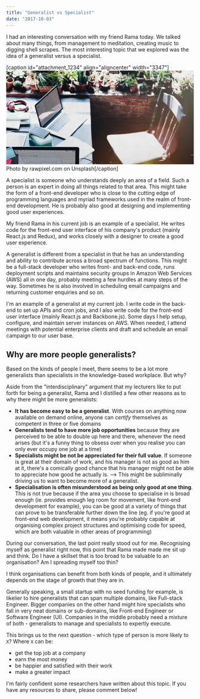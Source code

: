 ```yaml
---
title: "Generalist vs Specialist"
date: "2017-10-03"
---
```


I had an interesting conversation with my friend Rama today. We talked about many things, from management to meditation, creating music to digging shell scrapes. The most interesting topic that we explored was the idea of a generalist versus a specialist.

\[caption id="attachment\_1234" align="aligncenter" width="3347"\]![table with laptops and an empty chair](images/table-with-laptops-and-an-empty-chair.jpg) Photo by rawpixel.com on Unsplash\[/caption\]

A specialist is someone who understands deeply an area of a field. Such a person is an expert in doing all things related to that area. This might take the form of a front-end developer who is close to the cutting edge of programming languages and myriad frameworks used in the realm of front-end development. He is probably also good at designing and implementing good user experiences.

My friend Rama in his current job is an example of a specialist. He writes code for the front-end user interface of his company's product (mainly React.js and Redux), and works closely with a designer to create a good user experience.

A generalist is different from a specialist in that he has an understanding and ability to contribute across a broad spectrum of functions. This might be a full-stack developer who writes front- and back-end code, runs deployment scripts and maintains security groups in Amazon Web Services (AWS) all in one day, probably meeting a few hurdles at many steps of the way. Sometimes he is also involved in scheduling email campaigns and returning customer enquiries and so on.

I'm an example of a generalist at my current job. I write code in the back-end to set up APIs and cron jobs, and I also write code for the front-end user interface (mainly React.js and Backbone.js). Some days I help setup, configure, and maintain server instances on AWS. When needed, I attend meetings with potential enterprise clients and draft and schedule an email campaign to our user base.

## Why are more people generalists?

Based on the kinds of people I meet, there seems to be a lot more generalists than specialists in the knowledge-based workplace. But why?

Aside from the "interdisciplinary" argument that my lecturers like to put forth for being a generalist, Rama and I distilled a few other reasons as to why there might be more generalists:

- **It has become easy to be a generalist**. With courses on anything now available on demand online, anyone can _certify_ themselves as competent in three or five domains
- **Generalists tend to have more job opportunities** because they are perceived to be able to double up here and there, whenever the need arises (but it's a funny thing to obsess over when you realise you can only ever occupy one job at a time)
- **Specialists might be not be appreciated for their full value**. If someone is great at their domain of work, and his manager is not as good as him at it, there's a comically good chance that his manager might not be able to appreciate how good he actually is. --> This might be subliminally driving us to want to become more of a generalist.
- **Specialisation is often misunderstood as being only good at one thing**. This is not true because if the area you choose to specialise in is broad enough (ie. provides enough leg room for movement, like front-end development for example), you can be good at a variety of things that can prove to be transferable further down the line (eg. if you're good at front-end web development, it means you're probably capable at organising complex project structures and optimising code for speed, which are both valuable in other areas of programming)

During our conversation, the last point really stood out for me. Recognising myself as generalist right now, this point that Rama made made me sit up and think. Do I have a skillset that is too broad to be valuable to an organisation? Am I spreading myself too thin?

I think organisations can benefit from both kinds of people, and it ultimately depends on the stage of growth that they are in.

Generally speaking, a small startup with no seed funding for example, is likelier to hire generalists that can span multiple domains, like Full-stack Engineer. Bigger companies on the other hand might hire specialists who fall in very neat domains or sub-domains, like Front-end Engineer or Software Engineer (UI). Companies in the middle probably need a mixture of both - generalists to manage and specialists to expertly execute.

This brings us to the next question - which type of person is more likely to `X`? Where `X` can be:

- get the top job at a company
- earn the most money
- be happier and satisfied with their work
- make a greater impact

I'm fairly confident some researchers have written about this topic. If you have any resources to share, please comment below!

